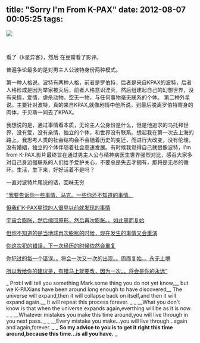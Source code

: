 title: "Sorry I'm From K-PAX"
date: 2012-08-07 00:05:25
tags:
---

![](http://images.tuijian.tv/vc/28/c8550eca091b04b72f07f30352e1f121.jpg)

&nbsp;

看了《k星异客》，然后 在豆瓣看了影评。

普遍争论最多的是对男主人公波特身份两种模式。

第一种人格说。波特有两种人格，前者是罗伯特，后者是来自KPAX的波特，后者人格形成是因为举家被灭后，前者人格意识湮灭，然后组建起自己的幻想世界，没有亲情，爱情，虐杀动物。空无一物，与任何事物毫无联系的个体。 第二种外星说。主要针对波特，真的来自KPAX,就像剧情中他所说。到最后脱离罗伯特寄身的肉体，于贝斯一同去了KPAX。

我想说的是，通过事情看本质，无论主人公身份是什么，但是他追求的乌托邦世界，没有爱，没有亲情，独立的个体，和世界没有联系。想起我在第一次去上海的路上，我思考人类的社会结构会不会随着历史的变迁，而进行大改变，没有伦理，没有婚姻，独立的个体伴随着社会高速发展。有时候我觉得自己就很像波特，I'm from K-PAX.影片最终旨在通过男主人公与精神病医生世界强烈对比，感召大家多对自己身边强联系的人们给予爱护关心，不要总是失去才拥有，那将是无尽的循环。生活，生下来，好好活着不是吗？

一直对波特片尾说的话，回味无穷

<span style="text-decoration: underline;">“我要告诉你一些事情，马克。一些你还不知道的事情。</span>

<span style="text-decoration: underline;">但我们K-PAX星球的人很早以前就发现的事情</span>

<span style="text-decoration: underline;">宇宙会膨胀，然后缩回原形，然后再次膨胀。。如此周而复始</span>

<span style="text-decoration: underline;">但你不知道的是当地球再次膨胀的时候，现在发生的事情又会重演</span>

<span style="text-decoration: underline;">你这次犯的错误，下一次经历的时候依然会重复</span>

<span style="text-decoration: underline;">你犯过的每一个错误。。将会一次又一次的出现。。周而复始。。永无止境</span>

<span style="text-decoration: underline;">所以我给你的建议是，有错马上就要改，因为一次。。将会是你的永远”</span>

_ Prot:I will tell you something Mark.some thing you do not yet know,__ but we K-PAXians have been around long enough to have discovered__ The universe will expand,then it will collapse back on itself,and then it will expand again.__ It will repeat this process forever. _
_ __What you don't know is that when the universe expands again,everthing will be as it is now. _
_ __Whatever mistakes you make this time around,you will live through in you next pass. _
_ __Every mistake you make...you will live through...again and again,forever. _
_ __So my advice to you is to get it right this time around,because this time...is all you have.__
_</p>